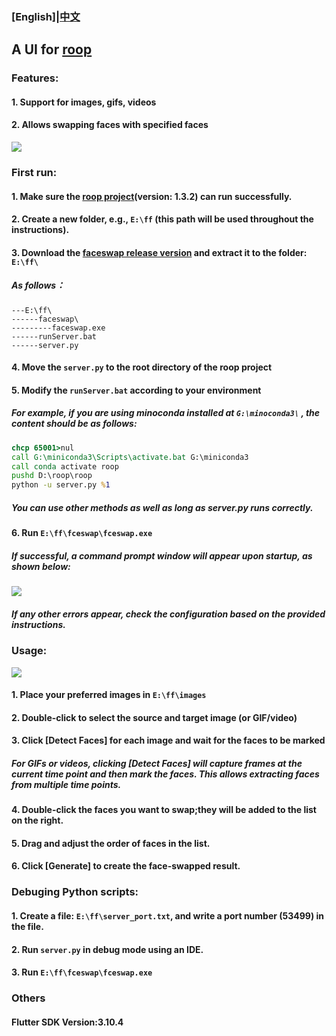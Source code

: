 ### [English]|[中文](README_zh.md)


## **A UI for [roop](https://github.com/s0md3v/roop)**

### **Features:**

#### 1. Support for images, gifs, videos

#### 2. Allows swapping faces with specified faces

![](https://github.com/vectorobject/faceswap/blob/main/readme_assets/main.png?raw=true)




### **First run:**




#### 1. Make sure the [roop project](https://github.com/s0md3v/roop)(version: 1.3.2) can run successfully.



#### 2. Create a new folder, e.g., `E:\ff` (this path will be used throughout the instructions).



#### 3. Download the [faceswap release version](https://github.com/vectorobject/faceswap/releases) and extract it to the folder: `E:\ff\`

##### As follows：

```
---E:\ff\
------faceswap\
---------faceswap.exe
------runServer.bat
------server.py
```


#### 4. Move the `server.py` to the root directory of the roop project



#### 5. Modify the `runServer.bat` according to your environment



##### For example, if you are using minoconda installed at `G:\minoconda3\` , the content should be as follows:


```bat
chcp 65001>nul
call G:\miniconda3\Scripts\activate.bat G:\miniconda3
call conda activate roop
pushd D:\roop\roop
python -u server.py %1
```


##### You can use other methods as well as long as server.py runs correctly.



#### 6. Run `E:\ff\fceswap\fceswap.exe`



##### If successful, a command prompt window will appear upon startup, as shown below:



![](https://github.com/vectorobject/faceswap/blob/main/readme_assets/runserver.png?raw=true)



##### If any other errors appear, check the configuration based on the provided instructions.






### **Usage:**

![](https://github.com/vectorobject/faceswap/blob/main/readme_assets/demo.gif?raw=true)



#### 1. Place your preferred images in `E:\ff\images`


#### 2. Double-click to select the source and target image (or GIF/video)


#### 3. Click [Detect Faces] for each image and wait for the faces to be marked


##### For GIFs or videos, clicking [Detect Faces] will capture frames at the current time point and then mark the faces. This allows extracting faces from multiple time points.


#### 4. Double-click the faces you want to swap;they will be added to the list on the right.


#### 5. Drag and adjust the order of faces in the list.


#### 6. Click [Generate] to create the face-swapped result.



### **Debuging Python scripts:**



#### 1. Create a file: `E:\ff\server_port.txt`, and write a port number (53499) in the file.


#### 2. Run `server.py` in debug mode using an IDE.


#### 3. Run `E:\ff\fceswap\fceswap.exe`


### **Others**

#### Flutter SDK Version:3.10.4
